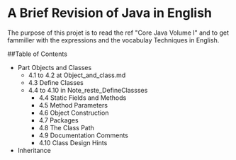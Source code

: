 # A Brief Revision of Java in English

The purpose of this projet is to read the ref "Core Java Volume I" and to get fammiller with the expressions and the vocabulay Techniques in English. 

##Table of Contents 

- Part Objects and Classes 
    - 4.1 to 4.2 at Object_and_class.md
    - 4.3 Define Classes
    - 4.4 to 4.10 in Note_reste_DefineClassses
        - 4.4 Static Fields and Methods
        - 4.5 Method Parameters
        - 4.6 Object Construction
        - 4.7 Packages
        - 4.8 The Class Path
        - 4.9 Documentation Comments
        - 4.10 Class Design Hints
- Inheritance